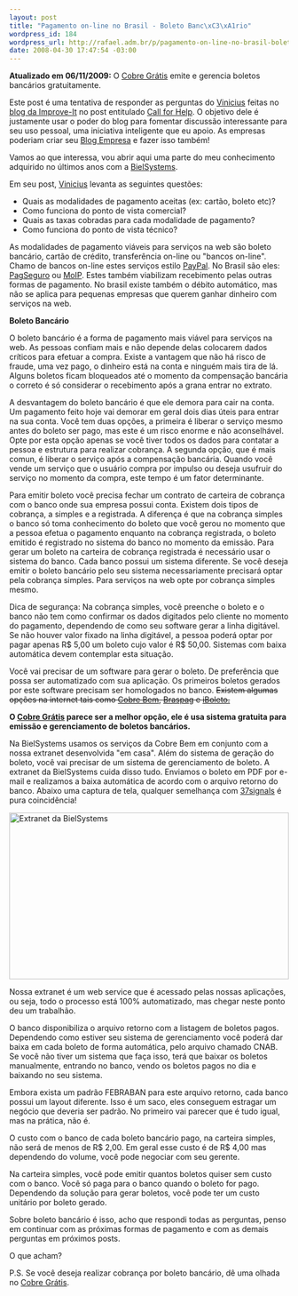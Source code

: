 ```yaml
--- 
layout: post
title: "Pagamento on-line no Brasil - Boleto Banc\xC3\xA1rio"
wordpress_id: 184
wordpress_url: http://rafael.adm.br/p/pagamento-on-line-no-brasil-boleto-bancario/
date: 2008-04-30 17:47:54 -03:00
---
```

<strong>Atualizado em 06/11/2009:</strong> O <a href="http://cobregratis.com.br/?utm_campaign=blogwatch&amp;utm_source=rafael.adm.br&amp;utm_medium=link&amp;utm_term=pagamento-on-line-no-brasil-boleto-bancario">Cobre Grátis</a> emite e gerencia boletos bancários gratuitamente.

Este post é uma tentativa de responder as perguntas do <a href="http://www.improveit.com.br/vinicius">Vinicius</a> feitas no <a href="http://blog.improveit.com.br">blog da Improve-It</a> no post entitulado <a href="http://blog.improveit.com.br/articles/2008/04/28/call-for-help">Call for Help</a>. O objetivo dele é justamente usar o poder do blog para fomentar discussão interessante para seu uso pessoal, uma iniciativa inteligente que eu apoio. As empresas poderiam criar seu <a href="http://blogempresa.com.br">Blog Empresa</a> e fazer isso também!

Vamos ao que interessa, vou abrir aqui uma parte do meu conhecimento adquirido no últimos anos com a <a href="http://bielsystems.com.br">BielSystems</a>.

Em seu post, <a href="http://www.improveit.com.br/vinicius">Vinicius</a> levanta as seguintes questões:
<ul>
	<li>Quais as modalidades de pagamento aceitas (ex: cartão, boleto etc)?</li>
	<li>Como funciona do ponto de vista comercial?</li>
	<li>Quais as taxas cobradas para cada modalidade de pagamento?</li>
	<li>Como funciona do ponto de vista técnico?</li>
</ul>
As modalidades de pagamento viáveis para serviços na web são boleto bancário, cartão de crédito, transferência on-line ou "bancos on-line". Chamo de bancos on-line estes serviços estilo <a href="http://paypal.com">PayPal</a>. No Brasil são eles: <a href="https://pagseguro.uol.com.br">PagSeguro</a> ou <a href="http://moip.com.br">MoIP</a>. Estes também viabilizam recebimento pelas outras formas de pagamento. No brasil existe também o débito automático, mas não se aplica para pequenas empresas que querem ganhar dinheiro com serviços na web.

<strong>Boleto Bancário</strong>

O boleto bancário é a forma de pagamento mais viável para serviços na web. As pessoas confiam mais e não depende delas colocarem dados críticos para efetuar a compra. Existe a vantagem que não há risco de fraude, uma vez pago, o dinheiro está na conta e ninguém mais tira de lá. Alguns boletos ficam bloqueados até o momento da compensação bancária o correto é só considerar o recebimento após a grana entrar no extrato.

A desvantagem do boleto bancário é que ele demora para cair na conta. Um pagamento feito hoje vai demorar em geral dois dias úteis para entrar na sua conta. Você tem duas opções, a primeira é liberar o serviço mesmo antes do boleto ser pago, mas este é um risco enorme e não aconselhável. Opte por esta opção apenas se você tiver todos os dados para contatar a pessoa e estrutura para realizar cobrança. A segunda opção, que é mais comun, é liberar o serviço após a compensação bancária. Quando você vende um serviço que o usuário compra por impulso ou deseja usufruir do serviço no momento da compra, este tempo é um fator determinante.

Para emitir boleto você precisa fechar um contrato de carteira de cobrança com o banco onde sua empresa possui conta. Existem dois tipos de cobrança, a simples e a registrada. A diferença é que na cobrança simples o banco só toma conhecimento do boleto que você gerou no momento que a pessoa efetua o pagamento enquanto na cobrança registrada, o boleto emitido é registrado no sistema do banco no momento da emissão. Para gerar um boleto na carteira de cobrança registrada é necessário usar o sistema do banco. Cada banco possui um sistema diferente. Se você deseja emitir o boleto bancário pelo seu sistema necessariamente precisará optar pela cobrança simples. Para serviços na web opte por cobrança simples mesmo.

Dica de segurança: Na cobrança simples, você preenche o boleto e o banco não tem como confirmar os dados digitados pelo cliente no momento do pagamento, dependendo de como seu software gerar a linha digitável. Se não houver valor fixado na linha digitável, a pessoa poderá optar por pagar apenas R$ 5,00 um boleto cujo valor é R$ 50,00. Sistemas com baixa automática devem contemplar esta situação.

Você vai precisar de um software para gerar o boleto. De preferência que possa ser automatizado com sua aplicação. Os primeiros boletos gerados por este software precisam ser homologados no banco. <span style="text-decoration: line-through;">Existem algumas opções na internet tais como </span><a href="http://cobrebem.com.br"><span style="text-decoration: line-through;">Cobre Bem</span></a><span style="text-decoration: line-through;">, </span><a href="http://www.braspag.com.br/"><span style="text-decoration: line-through;">Braspag</span></a><span style="text-decoration: line-through;"> e </span><a href="http://www.iboleto.com.br/"><span style="text-decoration: line-through;">iBoleto.</span></a>

<a href="http://www.iboleto.com.br/"></a><strong>O </strong><a href="http://cobregratis.com.br/?utm_campaign=blogwatch&amp;utm_source=rafael.adm.br&amp;utm_medium=link&amp;utm_term=pagamento-on-line-no-brasil-boleto-bancario"><strong>Cobre Grátis</strong></a><strong> parece ser a melhor opção, ele é usa sistema gratuita para emissão e gerenciamento de boletos bancários.</strong>

Na BielSystems usamos os serviços da Cobre Bem em conjunto com a nossa extranet desenvolvida "em casa". Além do sistema de geração do boleto, você vai precisar de um sistema de gerenciamento de boleto. A extranet da BielSystems cuida disso tudo. Enviamos o boleto em PDF por e-mail e realizamos a baixa automática de acordo com o arquivo retorno do banco. Abaixo uma captura de tela, qualquer semelhança com <a href="http://37signals.com">37signals</a> é pura coincidência!

<a href="http://rafael.adm.br/wp-content/uploads/2008/04/bielsystems-extranet.png"><img src="http://rafael.adm.br/wp-content/uploads/2008/04/bielsystems-extranet.png" alt="Extranet da BielSystems" width="504" height="300" /></a>

Nossa extranet é um web service que é acessado pelas nossas aplicações, ou seja, todo o processo está 100% automatizado, mas chegar neste ponto deu um trabalhão.

O banco disponibiliza o arquivo retorno com a listagem de boletos pagos. Dependendo como estiver seu sistema de gerenciamento você poderá dar baixa em cada boleto de forma automática, pelo arquivo chamado CNAB. Se você não tiver um sistema que faça isso, terá que baixar os boletos manualmente, entrando no banco, vendo  os boletos pagos no dia e baixando no seu sistema.

Embora exista um padrão FEBRABAN para este arquivo retorno, cada banco possui um layout diferente. Isso é um saco, eles conseguem estragar um negócio que deveria ser padrão. No primeiro vai parecer que é tudo igual, mas na prática, não é.

O custo com o banco de cada boleto bancário pago, na carteira simples, não será de menos de R$ 2,00. Em geral esse custo é de R$ 4,00 mas dependendo do volume, você pode negociar com seu gerente.

Na carteira simples, você pode emitir quantos boletos quiser sem custo com o banco. Você só paga para o banco quando o boleto for pago. Dependendo da solução para gerar boletos, você pode ter um custo unitário por boleto gerado.

Sobre boleto bancário é isso, acho que respondi todas as perguntas, penso em continuar com as próximas formas de pagamento e com as demais perguntas em próximos posts.

O que acham?

P.S. Se você deseja realizar cobrança por boleto bancário, dê uma olhada no <a href="http://cobregratis.com.br/?utm_campaign=blogwatch&amp;utm_source=rafael.adm.br&amp;utm_medium=link&amp;utm_term=pagamento-on-line-no-brasil-boleto-bancario">Cobre Grátis</a>.
